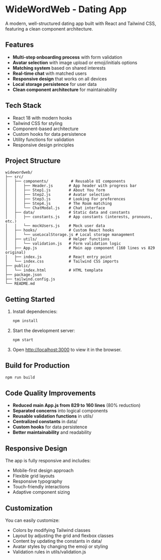 # WideWordWeb - Dating App

A modern, well-structured dating app built with React and Tailwind CSS, featuring a clean component architecture.

## Features

- **Multi-step onboarding process** with form validation
- **Avatar selection** with image upload or emoji/initials options
- **Matching system** based on shared interests
- **Real-time chat** with matched users
- **Responsive design** that works on all devices
- **Local storage persistence** for user data
- **Clean component architecture** for maintainability

## Tech Stack

- React 18 with modern hooks
- Tailwind CSS for styling
- Component-based architecture
- Custom hooks for data persistence
- Utility functions for validation
- Responsive design principles

## Project Structure

```
widewordweb/
├── src/
│   ├── components/          # Reusable UI components
│   │   ├── Header.js       # App header with progress bar
│   │   ├── Step1.js        # About You form
│   │   ├── Step2.js        # Avatar selection
│   │   ├── Step3.js        # Looking For preferences
│   │   ├── Step4.js        # The Room matching
│   │   └── ChatModal.js    # Chat interface
│   ├── data/               # Static data and constants
│   │   ├── constants.js    # App constants (interests, pronouns, etc.)
│   │   └── mockUsers.js    # Mock user data
│   ├── hooks/              # Custom React hooks
│   │   └── useLocalStorage.js # Local storage management
│   ├── utils/              # Helper functions
│   │   └── validation.js   # Form validation logic
│   ├── App.js              # Main app component (160 lines vs 829 original)
│   ├── index.js            # React entry point
│   └── index.css           # Tailwind CSS imports
├── public/
│   └── index.html          # HTML template
├── package.json
├── tailwind.config.js
└── README.md
```

## Getting Started

1. Install dependencies:
   ```bash
   npm install
   ```

2. Start the development server:
   ```bash
   npm start
   ```

3. Open [http://localhost:3000](http://localhost:3000) to view it in the browser.

## Build for Production

```bash
npm run build
```

## Code Quality Improvements

- **Reduced main App.js from 829 to 160 lines** (80% reduction)
- **Separated concerns** into logical components
- **Reusable validation functions** in utils/
- **Centralized constants** in data/
- **Custom hooks** for data persistence
- **Better maintainability** and readability

## Responsive Design

The app is fully responsive and includes:
- Mobile-first design approach
- Flexible grid layouts
- Responsive typography
- Touch-friendly interactions
- Adaptive component sizing

## Customization

You can easily customize:
- Colors by modifying Tailwind classes
- Layout by adjusting the grid and flexbox classes
- Content by updating the constants in data/
- Avatar styles by changing the emoji or styling
- Validation rules in utils/validation.js 